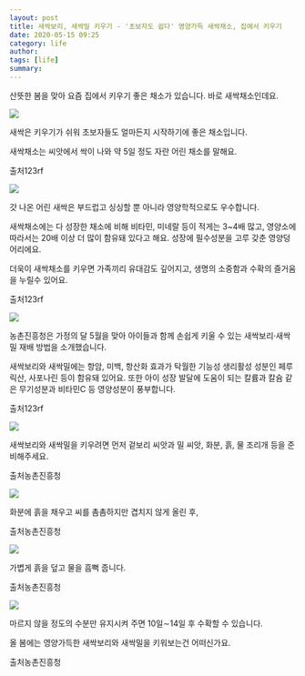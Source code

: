 ```yaml
---
layout: post
title: 새싹보리, 새싹밀 키우기 - '초보자도 쉽다' 영양가득 새싹채소, 집에서 키우기
date: 2020-05-15 09:25
category: life
author: 
tags: [life]
summary: 
---
```



산뜻한 봄을 맞아 요즘 집에서 키우기 좋은 채소가 있습니다. 바로 새싹채소인데요.  

  

![](https://img1.daumcdn.net/thumb/R720x0/?fname=https%3A%2F%2Ft1.daumcdn.net%2Fliveboard%2Frealfood%2F46480211c33d48a882871b6c59ca1f1f.jpg)

새싹은 키우기가 쉬워 초보자들도 얼마든지 시작하기에 좋은 채소입니다.  
  
새싹채소는 씨앗에서 싹이 나와 약 5일 정도 자란 어린 채소를 말해요.  

출처123rf

![](https://img1.daumcdn.net/thumb/R720x0/?fname=https%3A%2F%2Ft1.daumcdn.net%2Fliveboard%2Frealfood%2Fe2c9f89cbe4c45b0a047904a198395df.JPG)

갓 나온 어린 새싹은 부드럽고 싱싱할 뿐 아니라 영양학적으로도 우수합니다.  
  
새싹채소에는 다 성장한 채소에 비해 비타민, 미네랄 등이 적게는 3~4배 많고, 영양소에 따라서는 20배 이상 더 많이 함유돼 있다고 해요. 성장에 필수성분을 고루 갖춘 영양덩어리에요.  
  
더욱이 새싹채소를 키우면 가족끼리 유대감도 깊어지고, 생명의 소중함과 수확의 즐거움을 누릴수 있어요.  

출처123rf

![](https://img1.daumcdn.net/thumb/R720x0/?fname=https%3A%2F%2Ft1.daumcdn.net%2Fliveboard%2Frealfood%2Fed790fcb1cda4c8daeec520424017000.JPG)

농촌진흥청은 가정의 달 5월을 맞아 아이들과 함께 손쉽게 키울 수 있는 새싹보리·새싹밀 재배 방법을 소개했습니다.  
  
새싹보리와 새싹밀에는 항암, 미백, 항산화 효과가 탁월한 기능성 생리활성 성분인 페루릭산, 사포나린 등이 함유돼 있어요. 또한 아이 성장 발달에 도움이 되는 칼륨과 칼슘 같은 무기성분과 비타민C 등 영양성분이 풍부합니다.  

출처123rf

![](https://img1.daumcdn.net/thumb/R720x0/?fname=https%3A%2F%2Ft1.daumcdn.net%2Fliveboard%2Frealfood%2F187290b83ff6417580b08260989ce358.jpg)

새싹보리와 새싹밀을 키우려면 먼저 겉보리 씨앗과 밀 씨앗, 화분, 흙, 물 조리개 등을 준비해주세요.  

출처농촌진흥청

![](https://img1.daumcdn.net/thumb/R720x0/?fname=https%3A%2F%2Ft1.daumcdn.net%2Fliveboard%2Frealfood%2F7d2af1facdc34203a046ecebee8fef26.png)

화분에 흙을 채우고 씨를 촘촘하지만 겹치지 않게 올린 후,  

출처농촌진흥청

![](https://img1.daumcdn.net/thumb/R720x0/?fname=https%3A%2F%2Ft1.daumcdn.net%2Fliveboard%2Frealfood%2F4fc67e160081455bb4d1f7dba794cbaa.png)

가볍게 흙을 덮고 물을 흠뻑 줍니다.  

출처농촌진흥청

![](https://img1.daumcdn.net/thumb/R720x0/?fname=https%3A%2F%2Ft1.daumcdn.net%2Fliveboard%2Frealfood%2Fe2027cb80aa3491dac5b36bca0d38793.png)

마르지 않을 정도의 수분만 유지시켜 주면 10일∼14일 후 수확할 수 있습니다.  
  
올 봄에는 영양가득한 새싹보리와 새싹밀을 키워보는건 어떠신가요.  

출처농촌진흥청